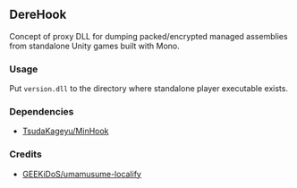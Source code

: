 ## DereHook
Concept of proxy DLL for dumping packed/encrypted managed assemblies from standalone Unity games built with Mono.

### Usage
Put `version.dll` to the directory where standalone player executable exists.

### Dependencies
- [TsudaKageyu/MinHook](https://github.com/TsudaKageyu/minhook)

### Credits
- [GEEKiDoS/umamusume-localify](https://github.com/GEEKiDoS/umamusume-localify)